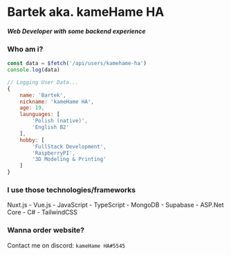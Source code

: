 # Bartek aka. kameHame HA
***Web Developer with some backend experience***

### Who am i?
```js
const data = $fetch('/api/users/kamehame-ha')
console.log(data)

// Logging User Data...
{
    name: 'Bartek',
    nickname: 'kameHame HA',
    age: 19,
    launguages: [
        'Polish (native)',
        'English B2'
    ],
    hobby: [
        'FullStack Development',
        'RaspberryPI',
        '3D Modeling & Printing'
    ]
}
```

### I use those technologies/frameworks
Nuxt.js - Vue.js - JavaScript - TypeScript - MongoDB - Supabase - ASP.Net Core - C# - TailwindCSS
### Wanna order website?
Contact me on discord: `kameHame HA#5545`
